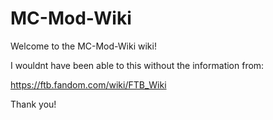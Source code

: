 # MC-Mod-Wiki

Welcome to the MC-Mod-Wiki wiki!

I wouldnt have been able to this without the information from:

https://ftb.fandom.com/wiki/FTB_Wiki

Thank you!
